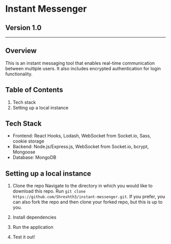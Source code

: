 # Instant Messenger

## **Version 1.0**

---

## Overview

This is an instant messaging tool that enables real-time communication between multiple users. It also includes encrypted authentication for login functionality.

## Table of Contents

1. Tech stack
2. Setting up a local instance

## Tech Stack

- Frontend: React Hooks, Lodash, WebSocket from Socket.io, Sass, cookie storage
- Backend: Node.js/Express.js, WebSocket from Socket.io, bcrypt, Mongoose
- Database: MongoDB

## Setting up a local instance

1. Clone the repo
   Navigate to the directory in which you would like to download this repo. Run `git clone https://github.com/Shreshth3/instant-messenger.git`. If you prefer, you can also fork the repo and then clone your forked repo, but this is up to you.

2. Install dependencies

3. Run the application

4. Test it out!
